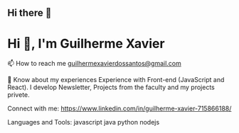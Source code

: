 ## Hi there 👋

# Hi 👋, I'm Guilherme Xavier

📫 How to reach me guilhermexavierdossantos@gmail.com

📄 Know about my experiences Experience with Front-end (JavaScript and React). I develop Newsletter, Projects from the faculty and my projects privete.

Connect with me:
https://www.linkedin.com/in/guilherme-xavier-715866188/

Languages and Tools:
javascript java python nodejs
